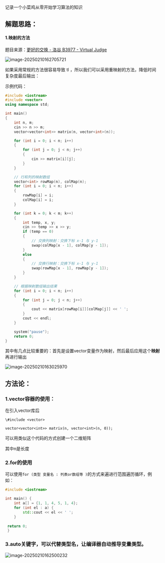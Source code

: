 记录一个小菜鸡从零开始学习算法的知识



## 解题思路：

#### 1.映射的方法

题目来源：[更好的交换 - 洛谷 B3977 - Virtual Judge](https://vjudge.net/problem/洛谷-B3977)

![image-20250210162705721](https://gitee.com/Slexy/picture/raw/master/20250210162705765.png)

如果采用常规的方法很容易导致 tl ，所以我们可以采用重映射的方法，降低时间复杂度最后输出：

示例代码：

```c++
#include <iostream>
#include <vector>
using namespace std;

int main()
{
    int n, m;
    cin >> n >> m;
    vector<vector<int>> matrix(n, vector<int>(n));

    for (int i = 0; i < n; i++)
    {
        for (int j = 0; j < n; j++)
        {
            cin >> matrix[i][j];
        }
    }

    // 行和列的映射数组
    vector<int> rowMap(n), colMap(n);
    for (int i = 0; i < n; i++)
    {
        rowMap[i] = i;
        colMap[i] = i;
    }

    for (int k = 0; k < m; k++)
    {
        int temp, x, y;
        cin >> temp >> x >> y;
        if (temp == 0)
        {
            // 交换列映射：交换下标 x-1 与 y-1
            swap(colMap[x - 1], colMap[y - 1]);
        }
        else
        {
            // 交换行映射：交换下标 x-1 与 y-1
            swap(rowMap[x - 1], rowMap[y - 1]);
        }
    }

    // 根据映射数组输出结果
    for (int i = 0; i < n; i++)
    {
        for (int j = 0; j < n; j++)
        {
            cout << matrix[rowMap[i]][colMap[j]] << ' ';
        }
        cout << endl;
    }

    system("pause");
    return 0;
}
```

其中有几点比较重要的：首先是设置vector变量作为映射，然后最后应用这个**映射**再进行输出

![image-20250210163025970](https://gitee.com/Slexy/picture/raw/master/20250210163026001.png)



































## 方法论：

### 1.vector容器的使用：

在引入vector库后

`\#include <vector>`

`vector<vector<int>> matrix(n, vector<int>(n, 0));`

可以用类似这个代码的方式创建一个二维矩阵

其中n是长度



### 2.for的使用

可以使用`for (类型 变量名 : 列表or数组等 )`的方式来遍进行范围遍历循环，例如：

```c++
#include <iostream>

int main() {
    int a[] = {1, 1, 4, 5, 1, 4};
    for (int el : a) {
 		std::cout << el << ' ';
 	}
    
 return 0;
 }
```





### 3.auto关键字，可以代替类型名，让编译器自动推导变量类型。

![image-20250210162500232](https://gitee.com/Slexy/picture/raw/master/20250210162500266.png)
